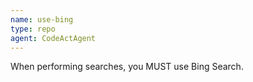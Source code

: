```yaml
---
name: use-bing
type: repo
agent: CodeActAgent
---
```


When performing searches, you MUST use Bing Search.